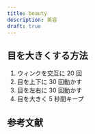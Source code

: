 ```yaml
---
title: beauty
description: 美容
draft: true
---
```


## 目を大きくする方法

1. ウィンクを交互に 20 回
2. 目を上下に 30 回動かす
3. 目を左右に 30 回動かす
4. 目を大きく 5 秒間キープ

## 参考文献

